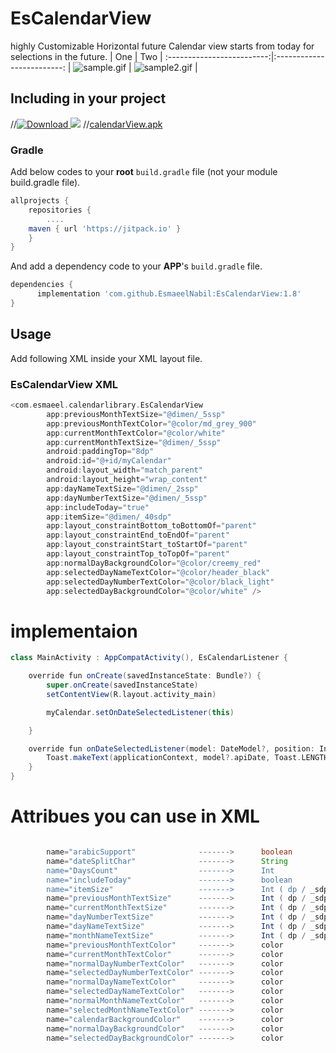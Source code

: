 # EsCalendarView
highly Customizable Horizontal future Calendar view starts from today for selections in the future.
| One             |  Two                         |
:-------------------------:|:-------------------------:
| ![sample.gif](git-assets/sample.gif) | ![sample2.gif](git-assets/sample2.gif) |

## Including in your project
//[![Download](git-assets/download.svg) ](git-assets/calendarView.apk)
[![](https://jitpack.io/v/EsmaeelNabil/EsCalendarView.svg)](https://jitpack.io/#EsmaeelNabil/EsCalendarView)
//[calendarView.apk](git-assets/calendarView.apk)
### Gradle 
Add below codes to your **root** `build.gradle` file (not your module build.gradle file).
```gradle
allprojects {
    repositories {
    	....
	maven { url 'https://jitpack.io' }
    }
}
```
And add a dependency code to your **APP**'s `build.gradle` file.
```gradle
dependencies {
	  implementation 'com.github.EsmaeelNabil:EsCalendarView:1.8'
}
```

## Usage

Add following XML inside your XML layout file.

### EsCalendarView XML

```gradle
<com.esmaeel.calendarlibrary.EsCalendarView
        app:previousMonthTextSize="@dimen/_5ssp"
        app:previousMonthTextColor="@color/md_grey_900"
        app:currentMonthTextColor="@color/white"
        app:currentMonthTextSize="@dimen/_5ssp"
        android:paddingTop="8dp"
        android:id="@+id/myCalendar"
        android:layout_width="match_parent"
        android:layout_height="wrap_content"
        app:dayNameTextSize="@dimen/_2ssp"
        app:dayNumberTextSize="@dimen/_5ssp"
        app:includeToday="true"
        app:itemSize="@dimen/_40sdp"
        app:layout_constraintBottom_toBottomOf="parent"
        app:layout_constraintEnd_toEndOf="parent"
        app:layout_constraintStart_toStartOf="parent"
        app:layout_constraintTop_toTopOf="parent"
        app:normalDayBackgroundColor="@color/creemy_red"
        app:selectedDayNameTextColor="@color/header_black"
        app:selectedDayNumberTextColor="@color/black_light"
        app:selectedDayBackgroundColor="@color/white" />

```

# implementaion

```gradle
class MainActivity : AppCompatActivity(), EsCalendarListener {

    override fun onCreate(savedInstanceState: Bundle?) {
        super.onCreate(savedInstanceState)
        setContentView(R.layout.activity_main)

        myCalendar.setOnDateSelectedListener(this)

    }

    override fun onDateSelectedListener(model: DateModel?, position: Int) {
        Toast.makeText(applicationContext, model?.apiDate, Toast.LENGTH_LONG).show();
    }
}
```

# Attribues you can use in XML
```gradle

        name="arabicSupport"              ------->      boolean           : for supporting arabic & Rtl or not : default = true
        name="dateSplitChar"              ------->      String            : ( -, /, any char ) to change the date splitter
        name="DaysCount"                  ------->      Int
        name="includeToday"               ------->      boolean           : show today at first : default = false
        name="itemSize"                   ------->      Int ( dp / _sdp ) : Circle size of the item
        name="previousMonthTextSize"      ------->      Int ( dp / _sdp ) 
        name="currentMonthTextSize"       ------->      Int ( dp / _sdp )
        name="dayNumberTextSize"          ------->      Int ( dp / _sdp )
        name="dayNameTextSize"            ------->      Int ( dp / _sdp )
        name="monthNameTextSize"          ------->      Int ( dp / _sdp )    
        name="previousMonthTextColor"     ------->      color
        name="currentMonthTextColor"      ------->      color
        name="normalDayNumberTextColor"   ------->      color
        name="selectedDayNumberTextColor" ------->      color
        name="normalDayNameTextColor"     ------->      color
        name="selectedDayNameTextColor"   ------->      color
        name="normalMonthNameTextColor"   ------->      color
        name="selectedMonthNameTextColor" ------->      color
        name="calendarBackgroundColor"    ------->      color
        name="normalDayBackgroundColor"   ------->      color
        name="selectedDayBackgroundColor" ------->      color
```  
